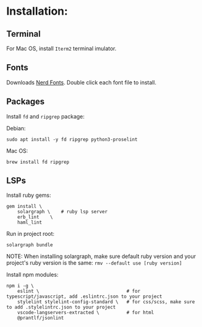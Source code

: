 # Installation:

## Terminal
For Mac OS, install `Iterm2` terminal imulator.

## Fonts
Downloads [Nerd Fonts](https://github.com/ryanoasis/nerd-fonts/releases). Double click each font file to install.

## Packages
Install `fd` and `ripgrep` package:

Debian:
```
sudo apt install -y fd ripgrep python3-proselint
```

Mac OS:
```
brew install fd ripgrep
```

## LSPs

Install ruby gems:
```
gem install \
    solargraph \    # ruby lsp server
    erb_lint    \
    haml_lint
```
Run in project root:
```
solargraph bundle
```
NOTE: When installing solargraph, make sure default ruby version and your project's ruby version is the same: `rmv --default use [ruby version]`

Install npm modules:
```
npm i -g \
    eslint \                                # for typescript/javascript, add .eslintrc.json to your project
    stylelint stylelint-config-standard \   # for css/scss, make sure to add .stylelintrc.json to your project
    vscode-langservers-extracted \          # for html
    @prantlf/jsonlint
```


